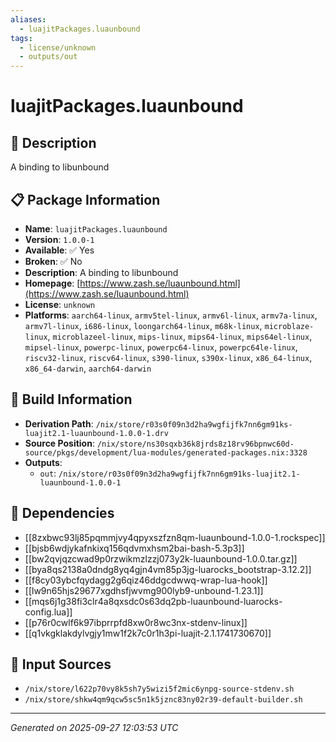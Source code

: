 ```yaml
---
aliases:
  - luajitPackages.luaunbound
tags:
  - license/unknown
  - outputs/out
---
```


# luajitPackages.luaunbound

## 📝 Description

A binding to libunbound

## 📋 Package Information

- **Name**: `luajitPackages.luaunbound`
- **Version**: `1.0.0-1`
- **Available**: ✅ Yes
- **Broken**: ✅ No
- **Description**: A binding to libunbound
- **Homepage**: [https://www.zash.se/luaunbound.html](https://www.zash.se/luaunbound.html)
- **License**: `unknown`
- **Platforms**: `aarch64-linux`, `armv5tel-linux`, `armv6l-linux`, `armv7a-linux`, `armv7l-linux`, `i686-linux`, `loongarch64-linux`, `m68k-linux`, `microblaze-linux`, `microblazeel-linux`, `mips-linux`, `mips64-linux`, `mips64el-linux`, `mipsel-linux`, `powerpc-linux`, `powerpc64-linux`, `powerpc64le-linux`, `riscv32-linux`, `riscv64-linux`, `s390-linux`, `s390x-linux`, `x86_64-linux`, `x86_64-darwin`, `aarch64-darwin`

## 🔧 Build Information

- **Derivation Path**: `/nix/store/r03s0f09n3d2ha9wgfijfk7nn6gm91ks-luajit2.1-luaunbound-1.0.0-1.drv`
- **Source Position**: `/nix/store/ns30sqxb36k8jrds8z18rv96bpnwc60d-source/pkgs/development/lua-modules/generated-packages.nix:3328`
- **Outputs**:
  - `out`:  `/nix/store/r03s0f09n3d2ha9wgfijfk7nn6gm91ks-luajit2.1-luaunbound-1.0.0-1`

## 🔗 Dependencies

- [[8zxbwc93lj85pqmmjvy4qpyxszfzn8qm-luaunbound-1.0.0-1.rockspec]]
- [[bjsb6wdjykafnkixq156qdvmxhsm2bai-bash-5.3p3]]
- [[bw2qvjqzcwad9p0rzwikmzlzzj073y2k-luaunbound-1.0.0.tar.gz]]
- [[bya8qs2138a0dndg8yq4gjn4vm85p3jg-luarocks_bootstrap-3.12.2]]
- [[f8cy03ybcfqydagg2g6qiz46ddgcdwwq-wrap-lua-hook]]
- [[lw9n65hjs29677xgdhsfjwvmg900lyb9-unbound-1.23.1]]
- [[mqs6j1g38fi3clr4a8qxsdc0s63dq2pb-luaunbound-luarocks-config.lua]]
- [[p76r0cwlf6k97ibprrpfd8xw0r8wc3nx-stdenv-linux]]
- [[q1vkgklakdylvgjy1mw1f2k7c0r1h3pi-luajit-2.1.1741730670]]

## 📁 Input Sources

- `/nix/store/l622p70vy8k5sh7y5wizi5f2mic6ynpg-source-stdenv.sh`
- `/nix/store/shkw4qm9qcw5sc5n1k5jznc83ny02r39-default-builder.sh`

---
*Generated on 2025-09-27 12:03:53 UTC*
